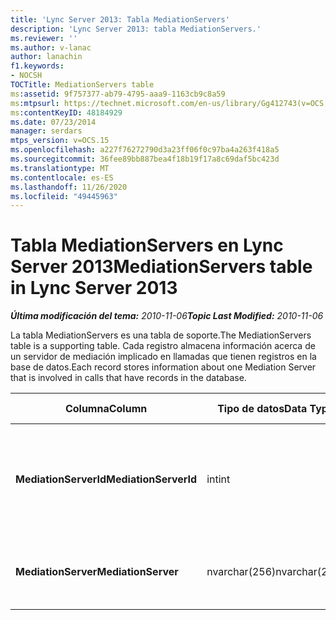 ```yaml
---
title: 'Lync Server 2013: Tabla MediationServers'
description: 'Lync Server 2013: tabla MediationServers.'
ms.reviewer: ''
ms.author: v-lanac
author: lanachin
f1.keywords:
- NOCSH
TOCTitle: MediationServers table
ms:assetid: 9f757377-ab79-4795-aaa9-1163cb9c8a59
ms:mtpsurl: https://technet.microsoft.com/en-us/library/Gg412743(v=OCS.15)
ms:contentKeyID: 48184929
ms.date: 07/23/2014
manager: serdars
mtps_version: v=OCS.15
ms.openlocfilehash: a227f76272790d3a23ff06f0c97ba4a263f418a5
ms.sourcegitcommit: 36fee89bb887bea4f18b19f17a8c69daf5bc423d
ms.translationtype: MT
ms.contentlocale: es-ES
ms.lasthandoff: 11/26/2020
ms.locfileid: "49445963"
---
```

# <a name="mediationservers-table-in-lync-server-2013"></a><span data-ttu-id="3d8c2-103">Tabla MediationServers en Lync Server 2013</span><span class="sxs-lookup"><span data-stu-id="3d8c2-103">MediationServers table in Lync Server 2013</span></span>

<div data-xmlns="http://www.w3.org/1999/xhtml">

<div class="topic" data-xmlns="http://www.w3.org/1999/xhtml" data-msxsl="urn:schemas-microsoft-com:xslt" data-cs="https://msdn.microsoft.com/">

<div data-asp="https://msdn2.microsoft.com/asp">



</div>

<div id="mainSection">

<div id="mainBody"><span data-ttu-id="3d8c2-104">

<span> </span></span><span class="sxs-lookup"><span data-stu-id="3d8c2-104">

<span> </span></span></span>

<span data-ttu-id="3d8c2-105">_**Última modificación del tema:** 2010-11-06_</span><span class="sxs-lookup"><span data-stu-id="3d8c2-105">_**Topic Last Modified:** 2010-11-06_</span></span>

<span data-ttu-id="3d8c2-106">La tabla MediationServers es una tabla de soporte.</span><span class="sxs-lookup"><span data-stu-id="3d8c2-106">The MediationServers table is a supporting table.</span></span> <span data-ttu-id="3d8c2-107">Cada registro almacena información acerca de un servidor de mediación implicado en llamadas que tienen registros en la base de datos.</span><span class="sxs-lookup"><span data-stu-id="3d8c2-107">Each record stores information about one Mediation Server that is involved in calls that have records in the database.</span></span>


<table>
<colgroup>
<col style="width: 25%" />
<col style="width: 25%" />
<col style="width: 25%" />
<col style="width: 25%" />
</colgroup>
<thead>
<tr class="header">
<th><span data-ttu-id="3d8c2-108">Columna</span><span class="sxs-lookup"><span data-stu-id="3d8c2-108">Column</span></span></th>
<th><span data-ttu-id="3d8c2-109">Tipo de datos</span><span class="sxs-lookup"><span data-stu-id="3d8c2-109">Data Type</span></span></th>
<th><span data-ttu-id="3d8c2-110">Clave o índice</span><span class="sxs-lookup"><span data-stu-id="3d8c2-110">Key/Index</span></span></th>
<th><span data-ttu-id="3d8c2-111">Detalles</span><span class="sxs-lookup"><span data-stu-id="3d8c2-111">Details</span></span></th>
</tr>
</thead>
<tbody>
<tr class="odd">
<td><p><span data-ttu-id="3d8c2-112"><strong>MediationServerId</strong></span><span class="sxs-lookup"><span data-stu-id="3d8c2-112"><strong>MediationServerId</strong></span></span></p></td>
<td><p><span data-ttu-id="3d8c2-113">int</span><span class="sxs-lookup"><span data-stu-id="3d8c2-113">int</span></span></p></td>
<td><p><span data-ttu-id="3d8c2-114">Primary</span><span class="sxs-lookup"><span data-stu-id="3d8c2-114">Primary</span></span></p></td>
<td><p><span data-ttu-id="3d8c2-115">Número único que identifica este servidor de mediación.</span><span class="sxs-lookup"><span data-stu-id="3d8c2-115">Unique number identifying this Mediation Server.</span></span></p></td>
</tr>
<tr class="even">
<td><p><span data-ttu-id="3d8c2-116"><strong>MediationServer</strong></span><span class="sxs-lookup"><span data-stu-id="3d8c2-116"><strong>MediationServer</strong></span></span></p></td>
<td><p><span data-ttu-id="3d8c2-117">nvarchar(256)</span><span class="sxs-lookup"><span data-stu-id="3d8c2-117">nvarchar(256)</span></span></p></td>
<td><p> </p></td>
<td><p><span data-ttu-id="3d8c2-118">Nombre del servidor de mediación.</span><span class="sxs-lookup"><span data-stu-id="3d8c2-118">Mediation Server name.</span></span></p></td>
</tr>
</tbody>
</table><span data-ttu-id="3d8c2-119">


</div>

<span> </span>

</div>

</div>

</span><span class="sxs-lookup"><span data-stu-id="3d8c2-119">


</div>

<span> </span>

</div>

</div>

</span></span></div>

